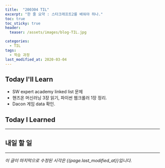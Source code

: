 ```yaml
---
title:  "200304 TIL"
excerpt: "한 줄 요약 : 스타크래프트2를 배워야 하나."
toc: true
toc_sticky: true
header:
  teaser: /assets/images/blog-TIL.jpg

categories:
  - TIL
tags:
  - 학습 과정
last_modified_at: 2020-03-04
---
```




## Today I'll Learn


* SW expert academy linked list 문제
* 핸즈온 머신러닝 3장 읽기, 파이썬 웹크롤러 1장 정리.
* Dacon 게임 data 확인.



## Today I Learned
---





## 내일 할 일
---





*이 글이 마지막으로 수정된 시각은 {{page.last_modified_at}}입니다.*
